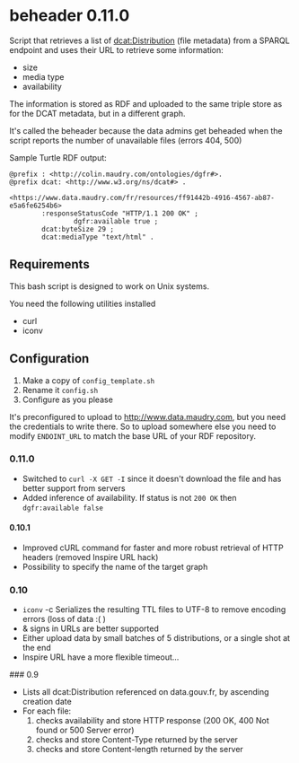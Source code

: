 # beheader 0.11.0

Script that retrieves a list of [dcat:Distribution](http://www.w3.org/TR/vocab-dcat/#Class:_Distribution) (file metadata) from a SPARQL endpoint and uses their URL to retrieve some information:

* size
* media type
* availability

The information is stored as RDF and uploaded to the same triple store as for the DCAT metadata, but in a different graph.

It's called the beheader because the data admins get beheaded when the script reports the number of unavailable files (errors 404, 500)

Sample Turtle RDF output:

```turtle
@prefix : <http://colin.maudry.com/ontologies/dgfr#>.
@prefix dcat: <http://www.w3.org/ns/dcat#> .

<https://www.data.maudry.com/fr/resources/ff91442b-4916-4567-ab87-e5a6fe6254b6>
        :responseStatusCode "HTTP/1.1 200 OK" ;
				dgfr:available true ;
        dcat:byteSize 29 ;
        dcat:mediaType "text/html" .
```

## Requirements

This bash script is designed to work on Unix systems.

You need the following utilities installed

* curl
* iconv

## Configuration

1. Make a copy of `config_template.sh`
2. Rename it `config.sh`
3. Configure as you please

It's preconfigured to upload to http://www.data.maudry.com, but you need the credentials to write there. So to upload somewhere else you need to modify `ENDOINT_URL` to match the base URL of your RDF repository.

### 0.11.0

* Switched to `curl -X GET -I` since it doesn't download the file and has better support from servers
* Added inference of availability. If status is not `200 OK` then `dgfr:available false`

#### 0.10.1

* Improved cURL command for faster and more robust retrieval of HTTP headers (removed Inspire URL hack)
* Possibility to specify the name of the target graph

### 0.10

* `iconv` -c Serializes the resulting TTL files to UTF-8 to remove encoding errors (loss of data :( )
* & signs in URLs are better supported
* Either upload data by small batches of 5 distributions, or a single shot at the end
* Inspire URL have a more flexible timeout...

### 0.9

* Lists all dcat:Distribution referenced on data.gouv.fr, by ascending creation date
* For each file:
	1. checks availability and store HTTP response (200 OK, 400 Not found or 500 Server error)
	2. checks and store Content-Type returned by the server
	3. checks and store Content-length returned by the server





